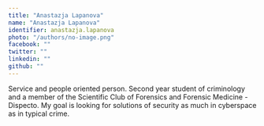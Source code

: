 ```yaml
---
title: "Anastazja Lapanova"
name: "Anastazja Lapanova"
identifier: anastazja.lapanova
photo: "/authors/no-image.png"
facebook: ""
twitter: ""
linkedin: ""
github: ""
---
```


Service and people oriented person. Second year student of criminology and a
member of the Scientific Club of Forensics and Forensic Medicine - Dispecto. My
goal is looking for solutions of security as much in cyberspace as in typical
crime.
